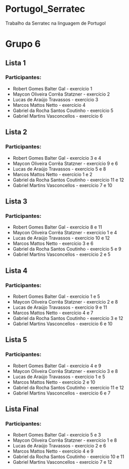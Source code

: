 # Portugol_Serratec
Trabalho da Serratec na linguagem de Portugol

# Grupo 6
## Lista 1
### Participantes:
* Robert Gomes Balter Gal - exercício 1
* Maycon Oliveira Corrêa Statzner - exercício 2
* Lucas de Araújo Travassos - exercício 3
* Marcos Mattos Netto - exercício 4
* Gabriel da Rocha Santos Coutinho - exercício 5
* Gabriel Martins Vasconcellos - exercício 6

## Lista 2
### Participantes:
* Robert Gomes Balter Gal - exercício 3 e 4
* Maycon Oliveira Corrêa Statzner - exercício 9 e 6
* Lucas de Araújo Travassos - exercício 5 e 8
* Marcos Mattos Netto - exercício 1 e 2
* Gabriel da Rocha Santos Coutinho - exercício 11 e 12
* Gabriel Martins Vasconcellos - exercício 7 e 10

## Lista 3
### Participantes:
* Robert Gomes Balter Gal - exercício 8 e 11
* Maycon Oliveira Corrêa Statzner - exercício 1 e 4
* Lucas de Araújo Travassos - exercício 10 e 12
* Marcos Mattos Netto - exercício 3 e 6
* Gabriel da Rocha Santos Coutinho - exercício 5 e 9
* Gabriel Martins Vasconcellos - exercício 2 e 5

## Lista 4
### Participantes:
* Robert Gomes Balter Gal - exercício 1 e 5
* Maycon Oliveira Corrêa Statzner - exercício 2 e 8
* Lucas de Araújo Travassos - exercício 9 e 11
* Marcos Mattos Netto - exercício 4 e 7
* Gabriel da Rocha Santos Coutinho - exercício 3 e 12
* Gabriel Martins Vasconcellos - exercício 6 e 10

## Lista 5
### Participantes:
* Robert Gomes Balter Gal - exercício 4 e 9
* Maycon Oliveira Corrêa Statzner - exercício 3 e 8
* Lucas de Araújo Travassos - exercício 1 e 5
* Marcos Mattos Netto - exercício 2 e 10
* Gabriel da Rocha Santos Coutinho - exercício 11 e 12
* Gabriel Martins Vasconcellos - exercício 6 e 7

## Lista Final
### Participantes:
* Robert Gomes Balter Gal - exercício 5 e 3
* Maycon Oliveira Corrêa Statzner - exercício 1 e 8
* Lucas de Araújo Travassos - exercício 2 e 6
* Marcos Mattos Netto - exercício 4 e 9
* Gabriel da Rocha Santos Coutinho - exercício 10 e 11
* Gabriel Martins Vasconcellos - exercício 7 e 12
